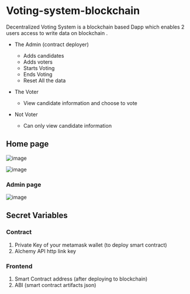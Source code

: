 # Voting-system-blockchain

Decentralized Voting System is a blockchain based Dapp which enables 2 users access to write data on blockchain .
- The Admin (contract deployer)
  - Adds candidates
  - Adds voters
  - Starts Voting 
  - Ends Voting
  - Reset All the data


- The Voter 
  - View candidate information and choose to vote

- Not Voter
  - Can only view candidate information 

## Home page
![image](https://user-images.githubusercontent.com/84982038/169947707-a7945100-43d5-4be8-91df-6bd795f1aa4d.png)

![image](https://user-images.githubusercontent.com/84982038/169947810-ab844e76-58ba-4bcf-a04c-31478ad74324.png)

### Admin page
![image](https://user-images.githubusercontent.com/84982038/169947851-65acbeaf-ea7a-4b66-9dc2-7f1372ecc8f4.png)



## Secret Variables

### Contract

1. Private Key of your metamask wallet (to deploy smart contract)
2. Alchemy API http link key

### Frontend

1. Smart Contract address (after deploying to blockchain)
2. ABI (smart contract artifacts json) 
